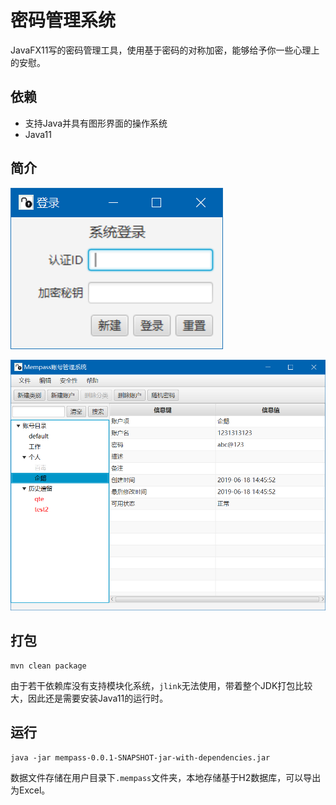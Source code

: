 # 密码管理系统

JavaFX11写的密码管理工具，使用基于密码的对称加密，能够给予你一些心理上的安慰。

## 依赖

* 支持Java并具有图形界面的操作系统
* Java11

## 简介

![](doc/1.png)

![](doc/2.png)

## 打包

```
mvn clean package
```

由于若干依赖库没有支持模块化系统，`jlink`无法使用，带着整个JDK打包比较大，因此还是需要安装Java11的运行时。

## 运行

```
java -jar mempass-0.0.1-SNAPSHOT-jar-with-dependencies.jar
```

数据文件存储在用户目录下`.mempass`文件夹，本地存储基于H2数据库，可以导出为Excel。
